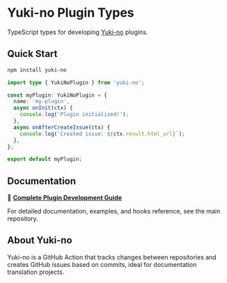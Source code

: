 # Yuki-no Plugin Types

TypeScript types for developing [Yuki-no](https://github.com/Gumball12/yuki-no) plugins.

## Quick Start

```bash
npm install yuki-no
```

```ts
import type { YukiNoPlugin } from 'yuki-no';

const myPlugin: YukiNoPlugin = {
  name: 'my-plugin',
  async onInit(ctx) {
    console.log('Plugin initialized!');
  },
  async onAfterCreateIssue(ctx) {
    console.log(`Created issue: ${ctx.result.html_url}`);
  },
};

export default myPlugin;
```

## Documentation

📖 **[Complete Plugin Development Guide](https://github.com/Gumball12/yuki-no/blob/main/PLUGINS.md)**

For detailed documentation, examples, and hooks reference, see the main repository.

## About Yuki-no

Yuki-no is a GitHub Action that tracks changes between repositories and creates GitHub issues based on commits, ideal for documentation translation projects.
